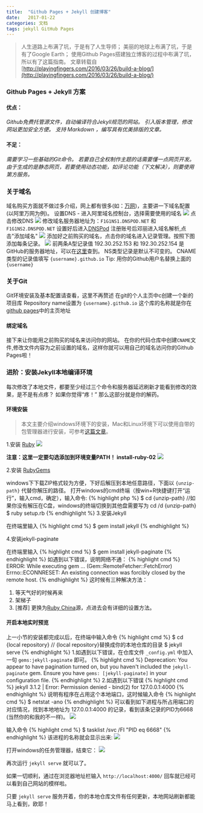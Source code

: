 ```yaml
---
title:  "Github Pages + Jekyll 创建博客"
date:   2017-01-22
categories: 文档
tags: jekyll GitHub Pages
---
```


>人生道路上布满了坑，于是有了人生导师；
美丽的地球上布满了坑，于是有了Google Earth；
使用Github Pages搭建独立博客的过程中布满了坑，所以有了这篇指南。
文章转载自 [http://playingfingers.com/2016/03/26/build-a-blog/](http://playingfingers.com/2016/03/26/build-a-blog/)


### Github Pages + Jekyll 方案  

#### 优点：
_Github免费托管源文件，自动编译符合Jekyll规范的网站。
引入版本管理，修改网站更加安全方便。
支持 Markdown ，编写具有优美排版的文章。_  

#### 不足：
_需要学习一些基础的Git命令。
若要自己全权制作主题的话需要懂一点网页开发。
由于生成的是静态网页，若要使用动态功能，如评论功能（下文解决），则要使用第方服务。_

### 关于域名
域名购买方面就不做过多介绍，网上都有很多(如：[万网](https://wanwang.aliyun.com))，主要讲一下域名配置(以阿里万网为例)。
设置DNS - 进入阿里域名控制台，选择需要使用的域名
![](/assets/img/2017-01-22/1.png)
点击修改DNS
![](/assets/img/2017-01-22/2.png)
修改域名服务器地址为：`F1G1NS1.DNSPOD.NET` 和 `F1G1NS2.DNSPOD.NET`
设置好后进入[DNSPod](http://www.dnspod.cn)
注册账号后邓丽进入域名解析,点击"添加域名"
![](/assets/img/2017-01-22/3.png)
添加好之前购买的域名，点击你的域名进入记录管理。按照下图添加每条记录。
![](/assets/img/2017-01-22/4.png)
前两条A型记录值 192.30.252.153 和 192.30.252.154 是GitHub的服务器地址，可以在[这里](https://help.github.com/articles/troubleshooting-custom-domains/#dns-configuration-errors)查到。
NS类型记录是默认不可变的。
CNAME类型的记录值填写 `{username}.github.io`
Tip: 用你的Github用户名替换上面的 `{username}`

### 关于Git
Git环境安装及基本配置请查看，这里不再赘述
在git的个人主页中c创建一个新的项目库 Repository name设置为 `{username}.github.io`
这个库的名称就是你在[github pages](https://pages.github.com/)中的主页地址

#### 绑定域名
  接下来让你能用之前购买的域名来访问你的网站。
  在你的代码仓库中创建`CNAME`文件,修改文件内容为之前设置的域名，这样你就可以用自己的域名访问你的Github Pages啦！

### 进阶：安装Jekyll本地编译环境
  每次修改了本地文件，都要至少经过三个命令和服务器延迟刷新才能看到修改的效果，是不是有点疼？
  如果你觉得“疼！” 那么这部分就是你的解药。

#### 环境安装
  >本文主要介绍windows环境下的安装，Mac和Linux环境下可以使用自带的包管理器进行安装，可参考[这篇文章](http://www.cnblogs.com/daguo/p/4097263.html)。

  1.安装 [Ruby](http://rubyinstaller.org/downloads/)
  ![](/assets/img/2017-01-22/5.png)

  **注意：这里一定要勾选添加到环境变量PATH！ install-ruby-02**
  ![](/assets/img/2017-01-22/6.png)

  2.安装 [RubyGems](https://rubygems.org/pages/download)

  windows下下载ZIP格式较为方便，下好后解压到本地任意路径，下面以 `{unzip-path}` 代替你解压的路径。 打开windows的cmd终端（按win+R快捷键打开“运行”，输入cmd，确定），输入命令:
  {% highlight php %}
  $ cd {unzip-path}  //如果你没有解压在C盘，windows的终端切换到其他盘需要写为 cd /d {unzip-path}
  $ ruby setup.rb
  {% endhighlight %}
  3.安装Jekyll

  在终端里输入
  {% highlight cmd %}
  $ gem install jekyll
  {% endhighlight %}

  4.安装jekyll-paginate

  在终端里输入
  {% highlight cmd %}
  $ gem install jekyll-paginate
  {% endhighlight %}
  如遇到以下错误，说明网络不通：
  {% highlight cmd %}
  ERROR:  While executing gem ... (Gem::RemoteFetcher::FetchError)
  Errno::ECONNRESET: An existing connection was forcibly closed by the remote host.
  {% endhighlight %}
  这时候有三种解决方法：

  1. 等天气好的时候再来
  2. 架梯子
  3. [推荐] 更换为[Ruby China](https://gems.ruby-china.org/)源，点进去会有详细的设置方法。  
  
#### 开启本地实时预览  
  上一小节的安装都完成以后，在终端中输入命令
  {% highlight cmd %}
  $ cd {local repository} // {local repository}替换成你的本地仓库的目录
  $ jekyll serve
  {% endhighlight %}
  1.如遇到以下错误，在仓库文件 `_config.yml` 中加入一句 `gems:jekyll-paginate` 即可。
  {% highlight cmd %}
  Deprecation: You appear to have pagination turned on, but you haven't included the `jekyll-paginate` gem. Ensure you have `gems: [jekyll-paginate]` in your configuration file.
  {% endhighlight %}
  2.如遇到以下错误
  {% highlight cmd %}
  jekyll 3.1.2 | Error:  Permission denied - bind(2) for 127.0.0.1:4000
  {% endhighlight %}
  说明有程序在占用这个本地端口，这时候输入命令
  {% highlight cmd %}
  $ netstat -ano
  {% endhighlight %}
  可以看到如下进程与所占用端口的对应情况，找到本地地址为 127.0.0.1:4000 的记录，看到该条记录的PID为6668 (当然你的和我的不一样)。
   ![](/assets/img/2017-01-22/7.png)

  输入命令
  {% highlight cmd %}
  $ tasklist /svc /FI "PID eq 6668"
  {% endhighlight %}
  该进程的名称就会显示出来:
  ![](/assets/img/2017-01-22/8.png)

  打开windows的任务管理器，结束它：
  ![](/assets/img/2017-01-22/9.png)

  再次运行 `jekyll serve` 就可以了。

  如果一切顺利，通过在浏览器地址栏输入 `http://localhost:4000/` 回车就已经可以看到自己网站的模样啦。

  只要 `jekyll serve` 服务开着，你的本地仓库文件有任何更新，本地网站刷新都能马上看到，欧耶！










